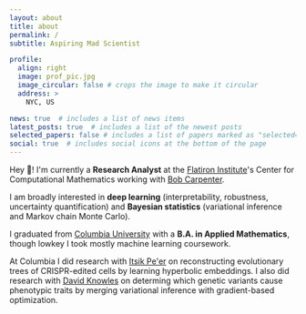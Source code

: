 ```yaml
---
layout: about
title: about
permalink: /
subtitle: Aspiring Mad Scientist

profile:
  align: right
  image: prof_pic.jpg
  image_circular: false # crops the image to make it circular
  address: >
    NYC, US

news: true  # includes a list of news items
latest_posts: true  # includes a list of the newest posts
selected_papers: false # includes a list of papers marked as "selected={true}"
social: true  # includes social icons at the bottom of the page
---
```


Hey :wave:! I'm currently a **Research Analyst** at the [Flatiron Institute](https://www.simonsfoundation.org/flatiron/)'s Center for Computational Mathematics working with [Bob Carpenter](https://bob-carpenter.github.io/).

I am broadly interested in **deep learning** (interpretability, robustness, uncertainty quantification) and **Bayesian statistics** (variational inference and Markov chain Monte Carlo).

I graduated from [Columbia University](https://www.columbia.edu/) with a **B.A. in Applied Mathematics**, though lowkey I took mostly machine learning coursework.

At Columbia I did research with [Itsik Pe'er](https://www.engineering.columbia.edu/faculty/itsik-peer) on reconstructing evolutionary trees of CRISPR-edited cells by learning hyperbolic embeddings. I also did research with [David Knowles](https://davidaknowles.github.io/) on determing which genetic variants cause phenotypic traits by merging variational inference with gradient-based optimization.
